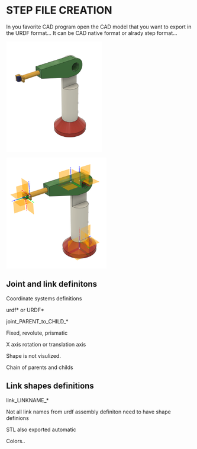 # STEP FILE CREATION

In you favorite CAD program open the CAD model that you want to export in the URDF format... It can be CAD native format or alrady step format...


<img src="./figures/robot_arm_cad.PNG" 
     height="300"   align="center" >  
     

<img src="./figures/robot_arm_cad_with_cs.PNG" 
     height="300"   align="center" >  


## Joint and link definitons

Coordinate systems definitions

urdf* or URDF*

joint_PARENT_to_CHILD_*

Fixed, revolute, prismatic

X axis rotation or translation axis

Shape is not visulized.

Chain of parents and childs

## Link shapes definitions

link_LINKNAME_*

Not all link names from urdf assembly definiton need to have shape definions

STL also exported automatic

Colors..